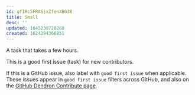 ```yaml
---
id: gfIRc5FRA6jxZfenXBG38
title: Small
desc: ''
updated: 1645230720268
created: 1624294366851
---
```


A task that takes a few hours. 

This is a good first issue (task) for new contributors.

If this is a GitHub issue, also label with `good first issue` when applicable. These issues appear in `good first issue` filters across GitHub, and also on the [GitHub Dendron Contribute page](https://github.com/dendronhq/dendron/contribute).
